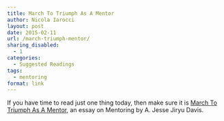 ```yaml
---
title: March To Triumph As A Mentor
author: Nicola Iarocci
layout: post
date: 2015-02-11
url: /march-triumph-mentor/
sharing_disabled:
  - 1
categories:
  - Suggested Readings
tags:
  - mentoring
format: link
---
```

If you have time to read just one thing today, then make sure it is [March To Triumph As A Mentor][1], an essay on Mentoring by A. Jesse Jiryu Davis.

 [1]: http://emptysqua.re/blog/mentoring/
